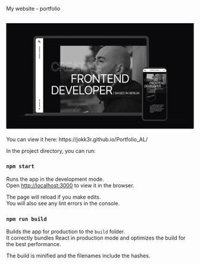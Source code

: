My website - portfolio 


<br/>
  <img alt="preview" src="/src/components/assets/img/portfolio-prev.jpg" />
<br/>
<br/>
You can view it here: https://jokk3r.github.io/Portfolio_AL/

In the project directory, you can run:

### `npm start`

Runs the app in the development mode.<br />
Open [http://localhost:3000](http://localhost:3000) to view it in the browser.

The page will reload if you make edits.<br />
You will also see any lint errors in the console.

### `npm run build`

Builds the app for production to the `build` folder.<br />
It correctly bundles React in production mode and optimizes the build for the best performance.

The build is minified and the filenames include the hashes.<br />
